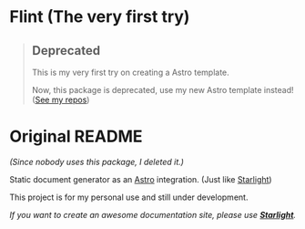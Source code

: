 # Flint (The very first try)

> ## Deprecated
> This is my very first try on creating a Astro template.
> 
> Now, this package is deprecated, use my new Astro template instead! ([See my repos](https://github.com/Nixieboluo))

# Original README

*(Since nobody uses this package, I deleted it.)*

Static document generator as an [Astro](https://astro.build/) integration. (Just like [Starlight](https://starlight.astro.build/))

This project is for my personal use and still under development.

_If you want to create an awesome documentation site, please use [**Starlight**](https://starlight.astro.build/)._
